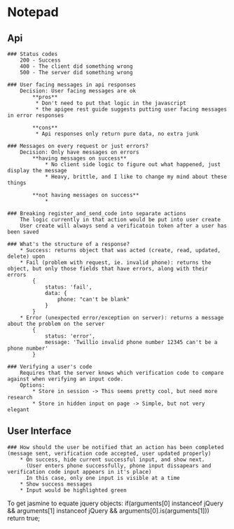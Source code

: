 # Notepad

## Api
	### Status codes
		200 - Success
		400 - The client did something wrong
		500 - The server did something wrong

	### User facing messages in api responses
		Decision: User facing messages are ok
			**pros**
			 * Don't need to put that logic in the javascript
			 * the apigee rest guide suggests putting user facing messages in error responses

			**cons**
			 * Api responses only return pure data, no extra junk

	### Messages on every request or just errors?
		Decision: Only have messages on errors
			**having messages on success**
				* No client side logic to figure out what happened, just display the message
				* Heavy, brittle, and I like to change my mind about these things

			**not having messages on success**
				* 

	### Breaking register_and_send_code into separate actions
		The logic currently in that action would be put into user create
		User create will always send a verificatoin token after a user has been saved

	### What's the structure of a response?
		* Success: returns object that was acted (create, read, updated, delete) upon
		* Fail (problem with request, ie. invalid phone): returns the object, but only those fields that have errors, along with their errors
			{
				status: 'fail',
				data: {
					phone: "can't be blank"
				}
			}
		* Error (unexpected error/exception on server): returns a message about the problem on the server
			{
				status: 'error',
				message: 'Twillio invalid phone number 12345 can't be a phone number'
			}

	### Verifying a user's code
		Requires that the server knows which verification code to compare against when verifying an input code.
		Options:
			* Store in session -> This seems pretty cool, but need more research
			* Store in hidden input on page -> Simple, but not very elegant

## User Interface
	### How should the user be notified that an action has been completed (message sent, verification code accepted, user updated properly)
		* On success, hide current successful input, and show next. 
		  (User enters phone successfully, phone input dissapears and verification code input appears in it's place)
		  In this case, only one input is visible at a time
		* Show success messages
		* Input would be highlighted green
		


To get jasmine to equate jquery objects:
  if(arguments[0] instanceof jQuery && arguments[1] instanceof jQuery && arguments[0].is(arguments[1])) return true;
